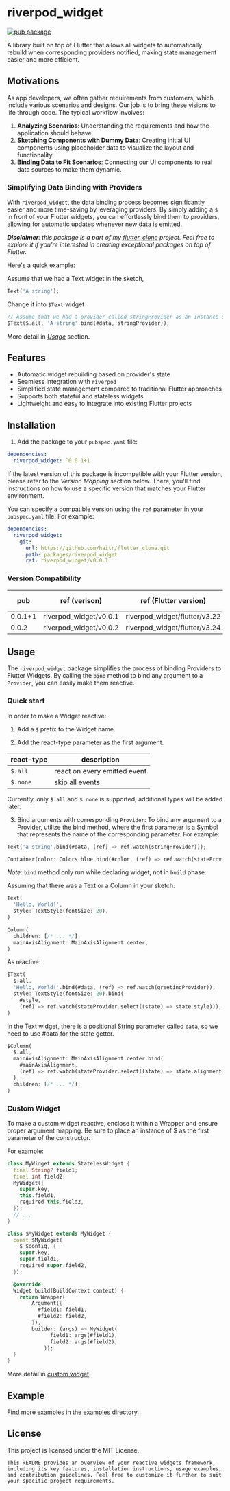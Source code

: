 # riverpod_widget

[![pub package](https://img.shields.io/pub/v/riverpod_widget.svg?label=riverpod_widget&color=blue)](https://pub.dartlang.org/packages/riverpod_widget)

A library built on top of Flutter that allows all widgets to automatically rebuild when corresponding providers notified, making state management easier and more efficient.

## Motivations

As app developers, we often gather requirements from customers, which include various scenarios and designs. Our job is to bring these visions to life through code. The typical workflow involves:

1. **Analyzing Scenarios**: Understanding the requirements and how the application should behave.
2. **Sketching Components with Dummy Data**: Creating initial UI components using placeholder data to visualize the layout and functionality.
3. **Binding Data to Fit Scenarios**: Connecting our UI components to real data sources to make them dynamic.

### Simplifying Data Binding with Providers

With `riverpod_widget`, the data binding process becomes significantly easier and more time-saving by leveraging providers. By simply adding a `$` in front of your Flutter widgets, you can effortlessly bind them to providers, allowing for automatic updates whenever new data is emitted.

***Disclaimer**: this package is a part of my [flutter_clone](https://github.com/haitr/flutter_clone) project. Feel free to explore it if you're interested in creating exceptional packages on top of Flutter.*

Here's a quick example:

Assume that we had a Text widget in the sketch,
```dart
Text('A string');
```
Change it into `$Text` widget
```dart
// Assume that we had a provider called stringProvider as an instance of ProviderBase<String>;
$Text($.all, 'A string'.bind(#data, stringProvider));
```

More detail in [*Usage*](#usage) section.

## Features

- Automatic widget rebuilding based on provider's state
- Seamless integration with `riverpod`
- Simplified state management compared to traditional Flutter approaches
- Supports both stateful and stateless widgets
- Lightweight and easy to integrate into existing Flutter projects

## Installation

1. Add the package to your `pubspec.yaml` file:

```yaml
dependencies:
  riverpod_widget: ^0.0.1+1
```

If the latest version of this package is incompatible with your Flutter version, please refer to the *Version Mapping* section below. There, you'll find instructions on how to use a specific version that matches your Flutter environment.

You can specify a compatible version using the `ref` parameter in your `pubspec.yaml` file. For example:

```yaml
dependencies:
  riverpod_widget:
    git:
      url: https://github.com/haitr/flutter_clone.git
      path: packages/riverpod_widget
      ref: riverpod_widget/v0.0.1
```

### Version Compatibility

| pub | ref (verison) | ref (Flutter version) | Flutter version |
| -- | -- | -- | -- |
| 0.0.1+1 | riverpod_widget/v0.0.1 | riverpod_widget/flutter/v3.22 | 3.22.x |
| 0.0.2 | riverpod_widget/v0.0.2 | riverpod_widget/flutter/v3.24 | 3.24.x |

## Usage

The `riverpod_widget` package simplifies the process of binding Providers to Flutter Widgets. By calling the `bind` method to bind any argument to a `Provider`, you can easily make them reactive.

### Quick start

In order to make a Widget reactive:

1. Add a `$` prefix to the Widget name.

2. Add the react-type parameter as the first argument.

| react-type | description |
| -- | -- |
| `$.all` | react on every emitted event |
| `$.none` | skip all events |

Currently, only `$.all` and `$.none` is supported; additional types will be added later.

3. Bind arguments with corresponding `Provider`:
To bind any argument to a Provider, utilize the bind method, where the first parameter is a Symbol that represents the name of the corresponding parameter.
For example:

```dart
Text('a string'.bind(#data, (ref) => ref.watch(stringProvider)));
```

```dart
Container(color: Colors.blue.bind(#color, (ref) => ref.watch(stateProvider.select((state) => state.color))));
```

*Note*: `bind` method only run while declaring widget, not in `build` phase.

Assuming that there was a Text or a Column in your sketch:

```dart
Text(
  'Hello, World!',
  style: TextStyle(fontSize: 20),
)
```

```dart
Column(
  children: [/* ... */],
  mainAxisAlignment: MainAxisAlignment.center,
)
```

As reactive:

```dart
$Text(
  $.all,
  'Hello, World!'.bind(#data, (ref) => ref.watch(greetingProvider)), 
  style: TextStyle(fontSize: 20).bind(
    #style,
    (ref) => ref.watch(stateProvider.select((state) => state.style))),
)
```
In the Text widget, there is a positional String parameter called `data`, so we need to use #data for the state getter.

```dart
$Column(
  $.all,
  mainAxisAlignment: MainAxisAlignment.center.bind(
    #mainAxisAlignment,
    (ref) => ref.watch(stateProvider.select((state) => state.alignment))),
  ),
  children: [/* ... */],
)
```

### Custom Widget

To make a custom widget reactive, enclose it within a Wrapper and ensure proper argument mapping.
Be sure to place an instance of $ as the first parameter of the constructor.

For example:

```dart
class MyWidget extends StatelessWidget {
  final String? field1;
  final int field2;
  MyWidget({
    super.key,
    this.field1,
    required this.field2,
  });
  // ...
}
```

```dart
class $MyWidget extends MyWidget {
  const $MyWidget(
    $ $config, {
    super.key,
    super.field1,
    required super.field2,
  });

  @override
  Widget build(BuildContext context) {
    return Wrapper(
        Argument({
          #field1: field1,
          #field2: field2,
        }),
        builder: (args) => MyWidget(
              field1: args(#field1),
              field2: args(#field2),
            ));
  }
}
```

More detail in [custom widget](./example/cart/lib/widget.dart).

## Example

Find more examples in the [examples](./example) directory.

## License

This project is licensed under the MIT License.

```
This README provides an overview of your reactive widgets framework, including its key features, installation instructions, usage examples, and contribution guidelines. Feel free to customize it further to suit your specific project requirements.
```
